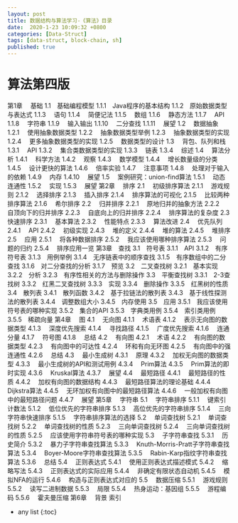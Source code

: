 ```yaml
---
layout: post
title: 数据结构与算法学习-《算法》目录
date:  2020-1-23 10:09:32 +0800
categories: [Data-Struct]
tags: [data-struct, block-chain, sh]
published: true
---
```


# 算法第四版

第1章　 基础
1.1　基础编程模型
1.1.1　Java程序的基本结构
1.1.2　原始数据类型与表达式
1.1.3　 语句
1.1.4　 简便记法
1.1.5　 数组
1.1.6　 静态方法
1.1.7　 API
1.1.8　 字符串
1.1.9　 输入输出
1.1.10　 二分查找
1.1.11　 展望
1.2　 数据抽象
1.2.1　 使用抽象数据类型
1.2.2　 抽象数据类型举例
1.2.3　 抽象数据类型的实现
1.2.4　 更多抽象数据类型的实现
1.2.5　 数据类型的设计
1.3　 背包、队列和栈
1.3.1　 API
1.3.2　 集合类数据类型的实现
1.3.3　 链表
1.3.4　 综述
1.4　 算法分析
1.4.1　 科学方法
1.4.2　 观察
1.4.3　 数学模型
1.4.4　 增长数量级的分类
1.4.5　 设计更快的算法
1.4.6　 倍率实验
1.4.7　 注意事项
1.4.8　 处理对于输入的依赖
1.4.9　 内存
1.4.10　 展望
1.5　 案例研究：union-find算法
1.5.1　 动态连通性
1.5.2　 实现
1.5.3　 展望
第2章　 排序
2.1　 初级排序算法
2.1.1　 游戏规则
2.1.2　 选择排序
2.1.3　 插入排序
2.1.4　 排序算法的可视化
2.1.5　 比较两种排序算法
2.1.6　 希尔排序
2.2　 归并排序
2.2.1　 原地归并的抽象方法
2.2.2　 自顶向下的归并排序
2.2.3　 自底向上的归并排序
2.2.4　 排序算法的复杂度
2.3　 快速排序
2.3.1　 基本算法
2.3.2　 性能特点
2.3.3　 算法改进
2.4　 优先队列
2.4.1　 API
2.4.2　 初级实现
2.4.3　 堆的定义
2.4.4　 堆的算法
2.4.5　 堆排序
2.5　 应用
2.5.1　 将各种数据排序
2.5.2　 我应该使用哪种排序算法
2.5.3　 问题的归约
2.5.4　 排序应用一览
第3章　查找
3.1　符号表
3.1.1　API
3.1.2　有序符号表
3.1.3　用例举例
3.1.4　无序链表中的顺序查找
3.1.5　有序数组中的二分查找
3.1.6　对二分查找的分析
3.1.7　预览
3.2　二叉查找树
3.2.1　基本实现
3.2.2　分析
3.2.3　有序性相关的方法与删除操作
3.3　平衡查找树
3.3.1　2-3查找树
3.3.2　红黑二叉查找树
3.3.3　实现
3.3.4　删除操作
3.3.5　红黑树的性质
3.4　散列表
3.4.1　散列函数
3.4.2　基于拉链法的散列表
3.4.3　基于线性探测法的散列表
3.4.4　调整数组大小
3.4.5　内存使用
3.5　应用
3.5.1　我应该使用符号表的哪种实现
3.5.2　集合的API
3.5.3　字典类用例
3.5.4　索引类用例
3.5.5　稀疏向量
第4章　 图
4.1　 无向图
4.1.1　 术语表
4.1.2　 表示无向图的数据类型
4.1.3　 深度优先搜索
4.1.4　 寻找路径
4.1.5　 广度优先搜索
4.1.6　 连通分量
4.1.7　 符号图
4.1.8　 总结
4.2　 有向图
4.2.1　 术语
4.2.2　 有向图的数据类型
4.2.3　 有向图中的可达性
4.2.4　 环和有向无环图
4.2.5　 有向图中的强连通性
4.2.6　 总结
4.3　 最小生成树
4.3.1　 原理
4.3.2　 加权无向图的数据类型
4.3.3　 最小生成树的API和测试用例
4.3.4　 Prim算法
4.3.5　 Prim算法的即时实现
4.3.6　 Kruskal算法
4.3.7　 展望
4.4　 最短路径
4.4.1　 最短路径的性质
4.4.2　 加权有向图的数据结构
4.4.3　 最短路径算法的理论基础
4.4.4　 Dijkstra算法
4.4.5　 无环加权有向图中的最短路径算法
4.4.6　 一般加权有向图中的最短路径问题
4.4.7　 展望
第5章　 字符串
5.1　 字符串排序
5.1.1　 键索引计数法
5.1.2　 低位优先的字符串排序
5.1.3　 高位优先的字符串排序
5.1.4　 三向字符串快速排序
5.1.5　 字符串排序算法的选择
5.2　 单词查找树
5.2.1　 单词查找树
5.2.2　 单词查找树的性质
5.2.3　 三向单词查找树
5.2.4　 三向单词查找树的性质
5.2.5　 应该使用字符串符号表的哪种实现
5.3　 子字符串查找
5.3.1　 历史简介
5.3.2　 暴力子字符串查找算法
5.3.3　 Knuth-Morris-Pratt子字符串查找算法
5.3.4　 Boyer-Moore字符串查找算法
5.3.5　 Rabin-Karp指纹字符串查找算法
5.3.6　 总结
5.4　 正则表达式
5.4.1　 使用正则表达式描述模式
5.4.2　 缩略写法
5.4.3　 正则表达式的实际应用
5.4.4　 非确定有限状态自动机
5.4.5　 模拟NFA的运行
5.4.6　 构造与正则表达式对应的
5.5　 数据压缩
5.5.1　 游戏规则
5.5.2　 读写二进制数据
5.5.3　 局限
5.5.4　 热身运动：基因组
5.5.5　 游程编码
5.5.6　 霍夫曼压缩
第6章　 背景
索引

* any list
{:toc}